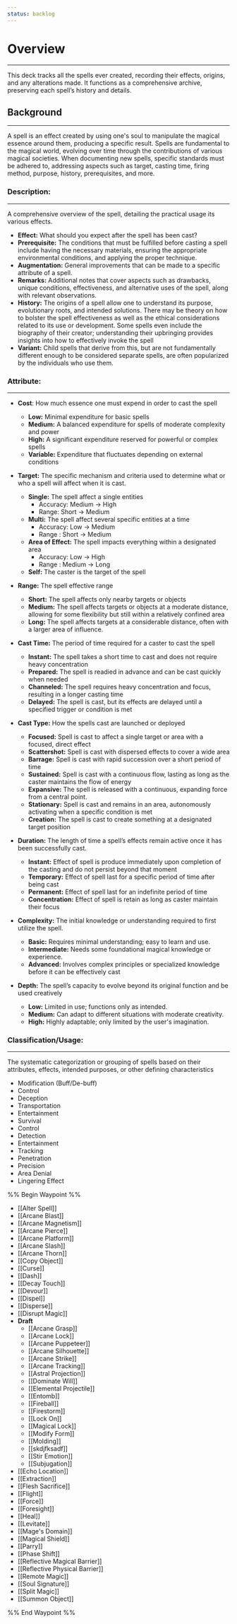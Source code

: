 ```yaml
---
status: backlog
---
```

# Overview  
---  
This deck tracks all the spells ever created, recording their effects, origins, and any alterations made. It functions as a comprehensive archive, preserving each spell’s history and details.  

## Background  
---  
A spell is an effect created by using one's soul to manipulate the magical essence around them, producing a specific result. Spells are fundamental to the magical world, evolving over time through the contributions of various magical societies. When documenting new spells, specific standards must be adhered to, addressing aspects such as target, casting time, firing method, purpose, history, prerequisites, and more. 

### Description:  
___  
A comprehensive overview of the spell, detailing the practical usage its various effects.  
  
- __Effect:__ What should you expect after the spell has been cast?  
- __Prerequisite:__ The conditions that must be fulfilled before casting a spell include having the necessary materials, ensuring the appropriate environmental conditions, and applying the proper technique.  
- __Augmentation:__ General improvements that can be made to a specific attribute of a spell.  
- __Remarks:__ Additional notes that cover aspects such as drawbacks, unique conditions, effectiveness, and alternative uses of the spell, along with relevant observations.  
- __History:__ The origins of a spell allow one to understand its purpose, evolutionary roots, and intended solutions. There may be theory on how to bolster the spell effectiveness as well as the ethical considerations related to its use or development. Some spells even include the biography of their creator; understanding their upbringing provides insights into how to effectively invoke the spell  
- __Variant:__ Child spells that derive from this, but are not fundamentally different enough to be considered separate spells, are often popularized by the individuals who use them.  
  
### Attribute:  
---  
- __Cost__: How much essence one must expend in order to cast the spell  
	- __Low:__ Minimal expenditure for basic spells  
	- __Medium:__ A balanced expenditure for spells of moderate complexity and power 
	- __High:__ A significant expenditure reserved for powerful or complex spells  
	- __Variable:__ Expenditure that fluctuates depending on external conditions  

- __Target:__ The specific mechanism and criteria used to determine what or who a spell will affect when it is cast.  
	- __Single:__ The spell affect a single entities  
		- Accuracy: Medium -> High  
		- Range: Short -> Medium  
	- __Multi:__ The spell affect several specific entities at a time  
		- Accuracy: Low -> Medium  
		- Range : Short -> Medium  
	- __Area of Effect:__ The spell impacts everything within a designated area  
		- Accuracy: Low -> High  
		- Range : Medium -> Long  
	- __Self:__ The caster is the target of the spell  
  
- __Range:__ The spell effective range  
	- __Short:__ The spell affects only nearby targets or objects  
	- __Medium:__ The spell affects targets or objects at a moderate distance, allowing for some flexibility but still within a relatively confined area  
	- __Long:__ The spell affects targets at a considerable distance, often with a larger area of influence.  
  
- __Cast Time:__ The period of time required for a caster to cast the spell  
	- __Instant:__ The spell takes a short time to cast and does not require heavy concentration  
	- __Prepared:__ The spell is readied in advance and can be cast quickly when needed 
	- __Channeled:__ The spell requires heavy concentration and focus, resulting in a longer casting time  
	- __Delayed:__ The spell is cast, but its effects are delayed until a specified trigger or condition is met  
  
- __Cast Type:__ How the spells cast are launched or deployed  
	- __Focused:__ Spell is cast to affect a single target or area with a focused, direct effect  
	- __Scattershot:__ Spell is cast with dispersed effects to cover a wide area  
	- __Barrage:__ Spell is cast with rapid succession over a short period of time  
	- __Sustained:__ Spell is cast with a continuous flow, lasting as long as the caster maintains the flow of energy  
	- __Expansive:__ The spell is released with a continuous, expanding force from a central point.  
	- __Stationary:__ Spell is cast and remains in an area, autonomously activating when a specific condition is met  
	- __Creation:__ The spell is cast to create something at a designated target position  
  
- __Duration:__ The length of time a spell’s effects remain active once it has been successfully cast.  
	- __Instant:__ Effect of spell is produce immediately upon completion of the casting and do not persist beyond that moment  
	- __Temporary:__ Effect of spell last for a specific period of time after being cast  
	- __Permanent:__ Effect of spell last for an indefinite period of time  
	- __Concentration:__ Effect of spell is retain as long as caster maintain their focus  
  
- __Complexity:__ The initial knowledge or understanding required to first utilize the spell.  
	- __Basic:__ Requires minimal understanding; easy to learn and use.  
	- __Intermediate:__ Needs some foundational magical knowledge or experience.  
	- __Advanced:__ Involves complex principles or specialized knowledge before it can be effectively cast  
  
- __Depth:__ The spell’s capacity to evolve beyond its original function and be used creatively  
	- __Low:__ Limited in use; functions only as intended.  
	- __Medium:__ Can adapt to different situations with moderate creativity.  
	- __High:__ Highly adaptable; only limited by the user's imagination.  
  
### Classification/Usage:  
---  
The systematic categorization or grouping of spells based on their attributes, effects, intended purposes, or other defining characteristics  
  
- Modification (Buff/De-buff)  
- Control  
- Deception  
- Transportation  
- Entertainment  
- Survival  
- Control  
- Detection  
- Entertainment  
- Tracking  
- Penetration  
- Precision  
- Area Denial  
- Lingering Effect

%% Begin Waypoint %%
- [[Alter Spell]]
- [[Arcane Blast]]
- [[Arcane Magnetism]]
- [[Arcane Pierce]]
- [[Arcane Platform]]
- [[Arcane Slash]]
- [[Arcane Thorn]]
- [[Copy Object]]
- [[Curse]]
- [[Dash]]
- [[Decay Touch]]
- [[Devour]]
- [[Dispel]]
- [[Disperse]]
- [[Disrupt Magic]]
- **Draft**
	- [[Arcane Grasp]]
	- [[Arcane Lock]]
	- [[Arcane Puppeteer]]
	- [[Arcane Silhouette]]
	- [[Arcane Strike]]
	- [[Arcane Tracking]]
	- [[Astral Projection]]
	- [[Dominate Will]]
	- [[Elemental Projectile]]
	- [[Entomb]]
	- [[Fireball]]
	- [[Firestorm]]
	- [[Lock On]]
	- [[Magical Lock]]
	- [[Modify Form]]
	- [[Molding]]
	- [[skdjfksadf]]
	- [[Stir Emotion]]
	- [[Subjugation]]
- [[Echo Location]]
- [[Extraction]]
- [[Flesh Sacrifice]]
- [[Flight]]
- [[Force]]
- [[Foresight]]
- [[Heal]]
- [[Levitate]]
- [[Mage's Domain]]
- [[Magical Shield]]
- [[Parry]]
- [[Phase Shift]]
- [[Reflective Magical Barrier]]
- [[Reflective Physical Barrier]]
- [[Remote Magic]]
- [[Soul Signature]]
- [[Split Magic]]
- [[Summon Object]]

%% End Waypoint %%
